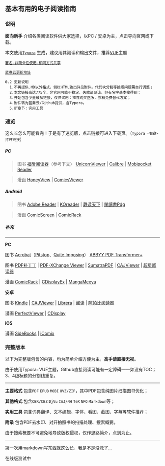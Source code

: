 ## 基本有用的电子阅读指南



### 说明

**面向新手**	介绍各类阅读软件供大家选择，以PC / 安卓为主，点击导向官网或下载。

本文使用[`Typora`](https://www.typora.io/)  生成，建议用其阅读和输出文件，推荐[VUE](http://theme.typora.io/theme/Vue/)主题

[`署名-非商业性使用-相同方式共享`](http://creativecommons.net.cn/licenses/licenses_exp/)

[`蓝奏云更新地址`](https://www.lanzous.com/b597086)

```
0.2 更新说明
  1.不再提供.MD以外格式，侧栏HTML输出详见附件。代码块分割等排版问题需自行调整；
  2.本文链接高达775个，非官网可能不稳定，失效请见谅。但有名字基本搜得到；
  3.开始包含少量破解链接，仅供试用：推荐购买正版，亦有免费替代方案；
  4.附件转为蓝奏云/Github提供，含Typora。
  5.新章节：实用工具
```



### 速览     

这么长怎么可能看完！于是有了速览版，点击链接可进入下载页。（`Typora` =`右键`-`打开链接`）

##### PC

> 图书	[福昕阅读器](https://www.foxitsoftware.cn/products/reader/)（参考下文）	[UnicornViewer](https://www.lanzous.com/i3zqntg) | [Calibre](https://calibre-ebook.com/) | [Mobipocket Reader](http://www.skycn.com/soft/appid/28141.html)

> 漫画	[HoneyView](http://www.bandisoft.com/honeyview/) | [ComicsViewer](http://www.cnblogs.com/stronghorse/)

##### Android

> 图书	[Adobe Reader](https://www.coolapk.com/apk/com.adobe.reader) | [KOreader](https://github.com/koreader/koreader/wiki/KOReader%E7%BB%B4%E5%9F%BA) | [静读天下](https://www.coolapk.com/apk/com.flyersoft.moonreaderp) | [閑讀書Pdg](https://www.lanzous.com/i3zqnkh)

> 漫画	[ComicScreen](https://play.google.com/store/apps/details?id=com.viewer.comicscreen) | [ComicRack](https://play.google.com/store/apps/details?id=com.cyo.comicrack.viewer.free)



##### 补充

------

**PC**

图书	[Acrobat](https://pan.baidu.com/s/1MhHNS1ixn5ijj1hwWh4PGQ)（[Pitstop](http://www.52read.org/forum.php?mod=viewthread&tid=687)、[Quite Imposing](http://www.cnprint.org/bbs/thread/77/285247/)）	[ABBYY PDF Transformer+](https://www.52pojie.cn/thread-831415-1-1.html)

图书	[PDF补丁丁](https://pdfpatcher.cnblogs.com/) | [PDF-XChange Viewer](https://www.tracker-software.com/product/pdf-xchange-viewer)  | [SumatraPDF](https://www.sumatrapdfreader.org/free-pdf-reader.html) | [CAJViewer](http://cajviewer.cnki.net/) | [超星阅读器](http://ssreader.chaoxing.com/)

漫画	[ComicRack](http://comicrack.cyolito.com/) | [CDisplayEx](http://www.cdisplayex.com/) | [MangaMeeya](http://soft.onlinedown.net/soft/1150480.htm)

**安卓**

图书	[Kindle](https://www.amazon.cn/gp/digital/fiona/kcp-landing-page/) | [CAJViewer](http://cajviewer.cnki.net/) | [Librera](https://librera.mobi/) | [阅读](https://www.coolapk.com/apk/com.gedoor.monkeybook) | [阿帕比阅读器](http://www.apabi.cn/download/)

漫画	[PerfectViewer](https://soft.shouji.com.cn/down/21244.html) | [CDisplay](https://play.google.com/store/apps/details?id=com.progdigy.cdisplay.free)

**iOS**

漫画	[SideBooks](https://itunes.apple.com/cn/app/sidebooks/id409777225) | [iComix](https://itunes.apple.com/cn/app/icomix/id524751752)



### 完整版本

以下为完整版包含的内容，均为简单介绍方便为主，**高手请直接无视**。

由于使用Typora+VUE主题，Github直接阅读可能有一定障碍——如没有TOC；3、4级标题的分割线重复。

------

**主要格式** 包含`PDF`	`EPUB`	`MOBI`	`UVZ/ZIP`，其中PDF包含纯图片扫描图书优化；

**其他格式** 包含`CBR/CBZ`	`DjVu`	`CAJ/NH`	`TeX`	`NFO`	`Markdown`等；

**实用工具** 包含词典翻译、文本编辑、字体、看图、截图、字幕等软件推荐；

**附录** 包含PDF去水印、对开拍照书的扫描处理、搜索概要。

由于搜索概要不可避免地导致版权侵权，仅作思路简介，点到为止。

------

第一次用markdown写东西就这么长，我是不是没救了…

在线版测试中
